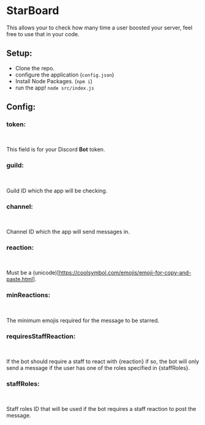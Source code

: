 # StarBoard

This allows your to check how many time a user boosted your server, feel free to use that in your code.

## Setup:
- Clone the repo.
- configure the application (`config.json`)
- Install Node Packages. (`npm i`)
- run the app! `node src/index.js`

## Config:

### token:
<br>

This field is for your Discord **Bot** token.

### guild:
<br>

Guild ID which the app will be checking.

### channel:
<br>

Channel ID which the app will send messages in.

### reaction:
<br>

Must be a (unicode)[https://coolsymbol.com/emojis/emoji-for-copy-and-paste.html].

### minReactions:
<br>

The minimum emojis required for the message to be starred.

### requiresStaffReaction:
<br>

If the bot should require a staff to react with {reaction} if so, the bot will only send a message if the user has one of the roles specified in {staffRoles}.

### staffRoles:
<br>

Staff roles ID that will be used if the bot requires a staff reaction to post the message.